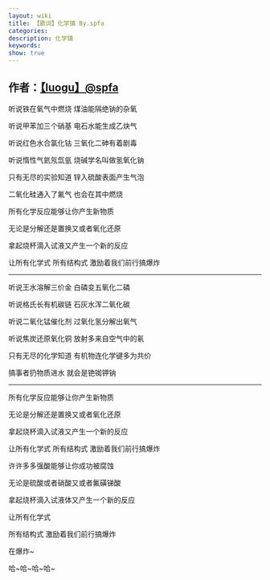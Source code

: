 ```yaml
---
layout: wiki
title: 【歌词】化学镇 By.spfa
categories: 
description: 化学镇
keywords: 
show: true
---
```

作者：[【luogu】@spfa](https://www.luogu.org/space/show?uid=17850)
---

听说铁在氧气中燃烧 煤油能隔绝钠的杂氧

听说甲苯加三个硝基 电石水能生成乙炔气

听说红色水合氯化钴 三氧化二砷有着剧毒

听说惰性气氦氖氙氩 烧碱学名叫做氢氧化钠

只有无尽的实验知道 锌入硫酸表面产生气泡

二氧化硅通入了氟气 也会在其中燃烧

所有化学反应能够让你产生新物质

无论是分解还是置换又或者氧化还原

拿起烧杯滴入试液又产生一个新的反应

让所有化学式 所有结构式 激励着我们前行搞爆炸

---

听说王水溶解三价金 白磷变五氧化二磷

听说格氏长有机碳链 石灰水浑二氧化碳

听说二氧化锰催化剂 过氧化氢分解出氧气

听说焦炭还原氧化铜 放射多来自空气中的氡

只有无尽的化学知道 有机物连化学键多为共价

搞事者扔物质进水 就会是铯铷钾钠

---

所有化学反应能够让你产生新物质

无论是分解还是置换又或者氧化还原

拿起烧杯滴入试液又产生一个新的反应

让所有化学式 所有结构式 激励着我们前行搞爆炸


许许多多强酸能够让你成功被腐蚀

无论是硫酸或者硝酸又或者氟磺锑酸

拿起烧杯滴入试液体又产生一个新的反应

让所有化学式

所有结构式 激励着我们前行搞爆炸

在爆炸~

哈~哈~哈~哈~